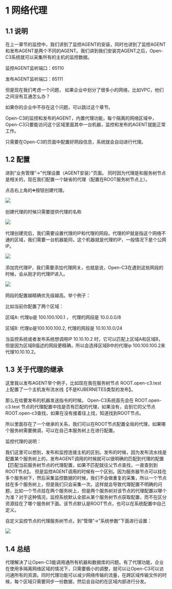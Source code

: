 # 1 网络代理

## 1.1 说明

在上一章节的监控中，我们讲到了监控AGENT的安装，同时也讲到了监控AGENT和发布AGENT是两个不同的AGENT。我们讲到我们安装完AGENT之后，Open-C3系统就可以采集所有的主机的监控数据。

监控AGENT监听端口：65110

发布AGENT监听端口：65111

但是现在我们考虑一个问题， 如果企业中划分了很多小的网络，比如VPC，他们之间没有互通怎么办？

如果你的企业中不存在这个问题，可以跳过这个章节。

Open-C3的监控和发布的AGENT，内置代理功能，每个隔离的网络区域中，Open-C3只要能访问这个区域里面其中一台机器，监控和发布的AGENT就能正常工作。

只需要在Open-C3的页面中配置好网段信息，系统就会自动进行代理。

## 1.2 配置

进到“业务管理”->”代理设置（AGENT安装）”页面。 同时因为代理是和服务树节点是相关的，现在我们配置一个缺省的代理（配置在ROOT服务树节点上）。

点击右上角的➕按钮创建代理。

![](file:////Users/feng/Library/Containers/com.kingsoft.wpsoffice.mac/Data/tmp/wps-feng/ksohtml//wps35.jpg) 

创建代理的时候只需要提供代理的名称

![](file:////Users/feng/Library/Containers/com.kingsoft.wpsoffice.mac/Data/tmp/wps-feng/ksohtml//wps36.jpg) 

代理创建完后，我们需要设置代理的IP和代理的网段。代理的IP就是指这个网络不通的区域，我们需要一台机器能同，这个机器就是代理的IP，一般情况下是个公网IP。

![](file:////Users/feng/Library/Containers/com.kingsoft.wpsoffice.mac/Data/tmp/wps-feng/ksohtml//wps37.jpg) 

添加完代理IP，我们需要添加代理网关，也就是说，Open-C3在遇到这些网段的时候，会从刚才的代理IP进入。

![](file:////Users/feng/Library/Containers/com.kingsoft.wpsoffice.mac/Data/tmp/wps-feng/ksohtml//wps38.jpg) 

网段的配置越精确优先级越高。举个例子：

比如当前你配置了两个区域：

区域A: 代理ip是 100.100.100.1 ， 代理的网段是 10.0.0.0/8

区域B: 代理ip是100.100.100.2, 代理的网段是 10.10.10.0/24

当监控系统或者发布系统想调用IP 10.10.10.2 时，它可以匹配上区域A和区域B，但是因为区域B描述的网段更精确，所以会选择区域B中的代理ip 100.100.100.2来代理10.10.10.2。

## 1.3 关于代理的继承

这里我以发布AGENT举个例子，比如现在我在服务树节点 ROOT.open-c3.test 上配置了一个主机发布流水线【不是KUBERNETES类型的发布】。

那么在给要发布的机器发送指令的时候。 Open-C3系统首先会在 ROOT.open-c3.test 节点的代理配置中找是否有匹配的代理，如果没有，会到它的父节点 ROOT.open-c3查找，如果在没有接着往上找，知道找到ROOT节点。

所以里面存在了一个继承的关系，我们可以在ROOT节点配置全局的代理，如果哪个服务树需要微调，可以在自己本服务树上在进行配置。

监控代理的说明：

我们这里可以想到，发布和监控连接主机的区别。发布的时候，因为发布流水线是配置某个服务树上的，发布AGENT调用的时候就可以很明确的匹配到代理的配置【匹配当前服务树节点的代理配置，如果不匹配就往父节点查找，一直查到到ROOT节点】。 但是监控AGENT调用的时候有一个区别。因为服务器节点可以挂在多个服务树下，然后采集监控数据的时候，我们不会做重复的采集，所以一个节点挂在多个服务树上，但是我们只会采集一次。这样就会导致代理配置不明确的问题，比如一个节点挂在两个服务树上，但是两个服务树对该节点的代理配置以哪个为准？对于这种情况，监控系统默认全部从某个服务树节点获取配置，而不在区分资源挂在了哪个服务树下面。该节点默认是ROOT节点，也可以在系统配置中自己定义。

自定义监控节点的代理服务树节点，到“管理”->”系统参数”下面进行设置：

![](file:////Users/feng/Library/Containers/com.kingsoft.wpsoffice.mac/Data/tmp/wps-feng/ksohtml//wps39.jpg) 

## 1.4 总结

代理解决了让Open-C3能调用通所有机器和数据库的问题。有了代理功能，企业在使用多隔离网络区域的情况下，只需要极小的调整，就可以让Open-C3可以访问通所有的资源。同时代理功能可以减少网络传输的流量，在跨区域传输文件的时候，每个区域只需要同步一份数据，然后会自动的在区域内部进行分发。